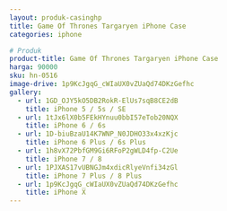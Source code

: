 ```yaml
---
layout: produk-casinghp
title: Game Of Thrones Targaryen iPhone Case
categories: iphone

# Produk
product-title: Game Of Thrones Targaryen iPhone Case
harga: 90000
sku: hn-0516
image-drive: 1p9KcJgqG_cWIaUX0vZUaQd74DKzGefhc
gallery:
  - url: 1GD_OJY5kO5DB2RokR-ElUs7sqB8CE2dB
    title: iPhone 5 / 5s / SE
  - url: 1tJx6lX0b5FEkHYnuu0bbI57eTob20NQX
    title: iPhone 6 / 6s
  - url: 1D-biuBzaU14K7WNP_N0JDHO33x4xzKjc
    title: iPhone 6 Plus / 6s Plus
  - url: 1h8vX72PbfGM9Gi6RFoP2gWLD4fp-C2Ue
    title: iPhone 7 / 8
  - url: 1PJXAS17vUBNGJm4xdicRlyeVnfi34zGl
    title: iPhone 7 Plus / 8 Plus
  - url: 1p9KcJgqG_cWIaUX0vZUaQd74DKzGefhc
    title: iPhone X
---
```

